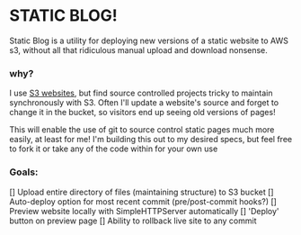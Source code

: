 # STATIC BLOG!

Static Blog is a utility for deploying new versions of a static website to AWS s3, without all that ridiculous manual upload and download nonsense.

### why?

I use <a href="https://docs.aws.amazon.com/AmazonS3/latest/user-guide/static-website-hosting.html">S3 websites</a>, but find source controlled projects tricky to maintain synchronously with S3. Often I'll update a website's source and forget to change it in the bucket, so visitors end up seeing old versions of pages!

This will enable the use of git to source control static pages much more easily, at least for me! I'm building this out to my desired specs, but feel free to fork it or take any of the code within for your own use

### Goals:

[] Upload entire directory of files (maintaining structure) to S3 bucket
[] Auto-deploy option for most recent commit (pre/post-commit hooks?)
[] Preview website locally with SimpleHTTPServer automatically
[] 'Deploy' button on preview page
[] Ability to rollback live site to any commit
